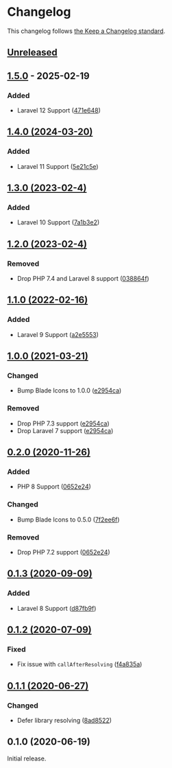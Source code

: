 # Changelog

This changelog follows [the Keep a Changelog standard](https://keepachangelog.com).

## [Unreleased](https://github.com/khatabwedaa/blade-css-icons/compare/1.5.0...main)

## [1.5.0](https://github.com/khatabwedaa/blade-css-icons/compare/1.4.0...1.5.0) - 2025-02-19

### Added

- Laravel 12 Support ([471e648](https://github.com/khatabwedaa/blade-css-icons/commit/471e648f8ebb36e9896e3f440785d22ecf3a8032))

## [1.4.0 (2024-03-20)](https://github.com/khatabwedaa/blade-css-icons/compare/1.3.0...1.4.0)

### Added

- Laravel 11 Support ([5e21c5e](https://github.com/khatabwedaa/blade-css-icons/commit/5e21c5eca441493b6e6b3c383f1a4dd633aab477))

## [1.3.0 (2023-02-4)](https://github.com/khatabwedaa/blade-css-icons/compare/1.1.0...1.2.0)

### Added

- Laravel 10 Support ([7a1b3e2](https://github.com/khatabwedaa/blade-css-icons/pull/9/commits/7a1b3e24a0b5a5119819f191f0d00f7de87b541b))

## [1.2.0 (2023-02-4)](https://github.com/khatabwedaa/blade-css-icons/compare/1.1.0...1.2.0)

### Removed

- Drop PHP 7.4 and Laravel 8 support ([038864f](https://github.com/khatabwedaa/blade-css-icons/pull/8/commits/038864fd86902dc0e3861594390e4d1068d5737d))

## [1.1.0 (2022-02-16)](https://github.com/khatabwedaa/blade-css-icons/compare/1.0.0...1.1.0)

### Added

- Laravel 9 Support ([a2e5553](https://github.com/khatabwedaa/blade-css-icons/commit/a2e55534dff77220add4829f0b5a2c814ee7e9a7))

## [1.0.0 (2021-03-21)](https://github.com/khatabwedaa/blade-css-icons/compare/0.2.0...1.0.0)

### Changed

- Bump Blade Icons to 1.0.0 ([e2954ca](https://github.com/khatabwedaa/blade-css-icons/commit/e2954caa4dca5803dffcf09e72e20a9ed5dcd43c))

### Removed

- Drop PHP 7.3 support ([e2954ca](https://github.com/khatabwedaa/blade-css-icons/commit/e2954caa4dca5803dffcf09e72e20a9ed5dcd43c))
- Drop Laravel 7 support ([e2954ca](https://github.com/khatabwedaa/blade-css-icons/commit/e2954caa4dca5803dffcf09e72e20a9ed5dcd43c))

## [0.2.0 (2020-11-26)](https://github.com/khatabwedaa/blade-css-icons/compare/0.1.3...0.2.0)

### Added

- PHP 8 Support ([0652e24](https://github.com/khatabwedaa/blade-css-icons/commit/0652e24c9d8850a0228577695fd93a7af2e48a9e))

### Changed

- Bump Blade Icons to 0.5.0 ([7f2ee6f](https://github.com/khatabwedaa/blade-css-icons/commit/7f2ee6f3eea323cc9c1ec026e6f2d12942a321d3))

### Removed

- Drop PHP 7.2 support ([0652e24](https://github.com/khatabwedaa/blade-css-icons/commit/0652e24c9d8850a0228577695fd93a7af2e48a9e))

## [0.1.3 (2020-09-09)](https://github.com/khatabwedaa/blade-css-icons/compare/0.1.2...0.1.3)

### Added

- Laravel 8 Support ([d87fb9f](https://github.com/khatabwedaa/blade-css-icons/commit/d87fb9f96cadac1264a64989ac29f0d0c5b1d2a4))

## [0.1.2 (2020-07-09)](https://github.com/khatabwedaa/blade-css-icons/compare/0.1.1...0.1.2)

### Fixed

- Fix issue with `callAfterResolving` ([f4a835a](https://github.com/khatabwedaa/blade-css-icons/commit/f4a835aabe800e0ed3af16e9ef16e789b65d7c90))

## [0.1.1 (2020-06-27)](https://github.com/khatabwedaa/blade-css-icons/compare/0.1.0...0.1.1)

### Changed

- Defer library resolving ([8ad8522](https://github.com/khatabwedaa/blade-css-icons/commit/8ad85222aad73027998fc9ece4420ac0073bea3d))

## 0.1.0 (2020-06-19)

Initial release.
